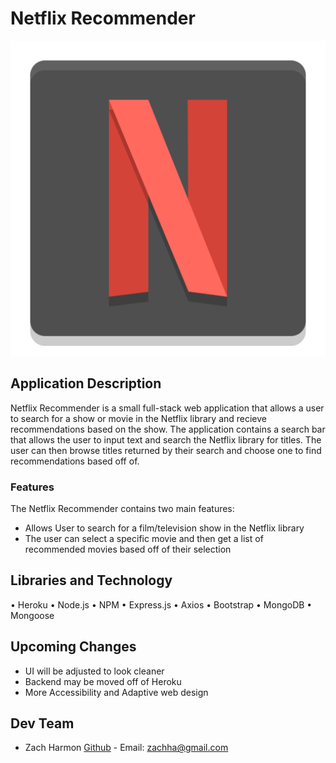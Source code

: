 # Netflix Recommender

![Netflix Recommender Logo](public/images/netflix_logo.png "Netflix Recommender Logo")

## Application Description

Netflix Recommender is a small full-stack web application that allows a user to search for a show or movie in the Netflix library and recieve recommendations based on the show. The application contains a search bar that allows the user to input text and search the Netflix library for titles. The user can then browse titles returned by their search and choose one to find recommendations based off of. 

### Features

The Netflix Recommender contains two main features:
  - Allows User to search for a film/television show in the Netflix library
  - The user can select a specific movie and then get a list of recommended movies based off of their selection

## Libraries and Technology

 • Heroku
 • Node.js
 • NPM
 • Express.js
 • Axios
 • Bootstrap
 • MongoDB
 • Mongoose

## Upcoming Changes

<ul>
 <li>UI will be adjusted to look cleaner </li>
 <li>Backend may be moved off of Heroku</li>
 <li>More Accessibility and Adaptive web design</li>
</ul>

## Dev Team
 
* Zach Harmon [Github](https://www.github.com/zachha) - Email: zachha@gmail.com
